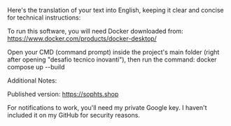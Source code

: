 Here's the translation of your text into English, keeping it clear and concise for technical instructions:

To run this software, you will need Docker downloaded from: https://www.docker.com/products/docker-desktop/

Open your CMD (command prompt) inside the project's main folder (right after opening "desafio tecnico inovanti"), then run the command: docker compose up --build

Additional Notes:

Published version: https://sophts.shop

For notifications to work, you'll need my private Google key. I haven't included it on my GitHub for security reasons.
